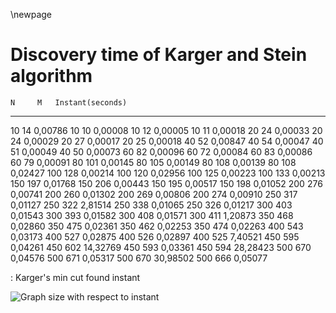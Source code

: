 \newpage

# Discovery time of Karger and Stein algorithm

    N     M   Instant(seconds)
----- ----- ------------------
10	    14	    0,00786
10	    10	    0,00008
10	    12	    0,00005
10	    11	    0,00018
20	    24	    0,00033
20	    24	    0,00029
20	    27	    0,00017
20	    25	    0,00018
40	    52	    0,00847
40	    54	    0,00047
40	    51	    0,00049
40	    50	    0,00073
60	    82	    0,00096
60	    72	    0,00084
60	    83	    0,00086
60	    79	    0,00091
80  	 101	    0,00145
80	   105	    0,00149
80  	 108	    0,00139
80	   108	    0,02427
100	   128	    0,00214
100	   120	    0,02956
100	   125	    0,00223
100	   133	    0,00213
150	   197	    0,01768
150	   206	    0,00443
150	   195	    0,00517
150	   198	    0,01052
200	   276	    0,00741
200	   260	    0,01302
200	   269	    0,00806
200	   274	    0,00910
250	   317	    0,01127
250	   322	    2,81514
250	   338	    0,01065
250	   326	    0,01217
300	   403	    0,01543
300	   393	    0,01582
300	   408	    0,01571
300	   411	    1,20873
350	   468	    0,02860
350	   475	    0,02361
350	   462	    0,02253
350	   474	    0,02263
400	   543	    0,03173
400	   527      0,02875
400	   526	    0,02897
400	   525	    7,40521
450	   595	    0,04261
450	   602	    14,32769
450	   593	    0,03361
450	   594	    28,28423
500	   670	    0,04576
500	   671	    0,05317
500	   670	    30,98502
500	   666	    0,05077

: Karger's min cut found instant

![Graph size with respect to instant](img/karger_instant.png)
